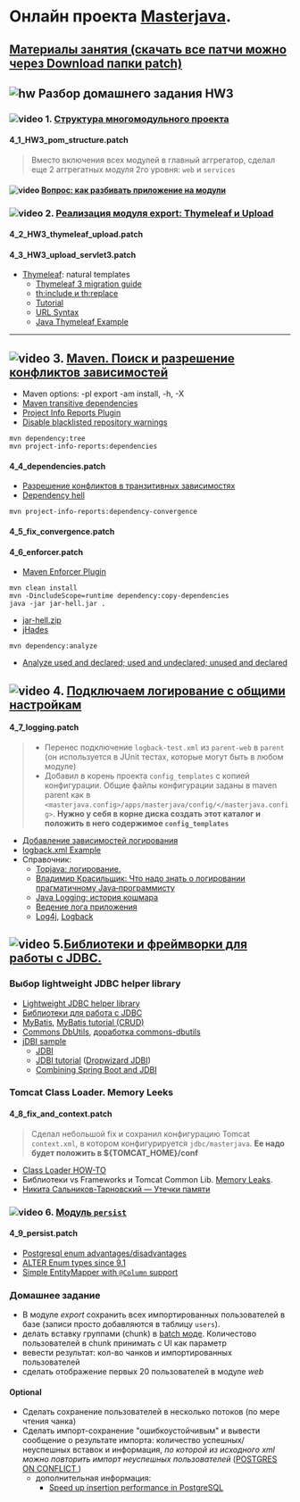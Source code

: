 # Онлайн проекта  <a href="https://github.com/JavaWebinar/masterjava">Masterjava</a>.

## [Материалы занятия (скачать все патчи можно через Download папки patch)](https://drive.google.com/drive/u/0/folders/0B9Ye2auQ_NsFVDNRNHpGU2NmcEk) 

## ![hw](https://cloud.githubusercontent.com/assets/13649199/13672719/09593080-e6e7-11e5-81d1-5cb629c438ca.png) Разбор домашнего задания HW3

### ![video](https://cloud.githubusercontent.com/assets/13649199/13672715/06dbc6ce-e6e7-11e5-81a9-04fbddb9e488.png) 1. <a href="https://drive.google.com/open?id=0B9Ye2auQ_NsFOFFNYzB6VGdma2c">Структура многомодульного проекта</a>
#### 4_1_HW3_pom_structure.patch
> Вместо включения всех модулей в главный аггрегатор, сделал еще 2 аггрегатных модуля 2го уровня: `web` и `services` 

#### ![video](https://cloud.githubusercontent.com/assets/13649199/13672715/06dbc6ce-e6e7-11e5-81a9-04fbddb9e488.png) [Вопрос: как разбивать приложение на модули](https://drive.google.com/open?id=0B9Ye2auQ_NsFTm5FX1ZZeTFpYU0)
### ![video](https://cloud.githubusercontent.com/assets/13649199/13672715/06dbc6ce-e6e7-11e5-81a9-04fbddb9e488.png) 2. <a href="https://drive.google.com/open?id=0B9Ye2auQ_NsFMHNBcVZ3eHlqblk">Реализация модуля export: Thymeleaf и Upload</a>
#### 4_2_HW3_thymeleaf_upload.patch
#### 4_3_HW3_upload_servlet3.patch

- <a href="http://www.thymeleaf.org/">Thymeleaf</a>:  natural templates
   - <a href="http://www.thymeleaf.org/doc/articles/thymeleaf3migration.html">Thymeleaf 3 migration guide</a>
   - <a href="http://www.thymeleaf.org/doc/articles/layouts.html">th:include и th:replace</a>
   - <a href="http://www.thymeleaf.org/doc/tutorials/3.0/usingthymeleaf.html#conditional-expressions">Tutorial</a>
   - <a href="http://www.thymeleaf.org/doc/articles/standardurlsyntax.html">URL Syntax</a>
   - <a href="http://www.concretepage.com/thymeleaf/java-thymeleaf-example-getting-started-with-thymeleaf">Java Thymeleaf Example</a>

----------------
## ![video](https://cloud.githubusercontent.com/assets/13649199/13672715/06dbc6ce-e6e7-11e5-81a9-04fbddb9e488.png) 3. [Maven. Поиск и разрешение конфликтов зависимостей](https://drive.google.com/file/d/0B9Ye2auQ_NsFbFFpWWFzRWE3ekU)
- Maven options: -pl export -am install, -h, -X
- <a href="https://maven.apache.org/guides/introduction/introduction-to-dependency-mechanism.html">Maven transitive dependencies</a>
- <a href="https://maven.apache.org/components/plugins/maven-project-info-reports-plugin/">Project Info Reports Plugin</a>
- <a href="http://stackoverflow.com/questions/28098566/maven-site-warning-the-repository-url-https-maven-repository-dev-java-net-no/40040093#40040093">Disable blacklisted repository warnings</a>
```
mvn dependency:tree
mvn project-info-reports:dependencies
```
#### 4_4_dependencies.patch

- <a href="https://habrahabr.ru/company/jugru/blog/191246/">Разрешение конфликтов в транзитивных зависимостях</a>
- <a href="https://ru.wikipedia.org/wiki/Dependency_hell">Dependency hell</a>
```
mvn project-info-reports:dependency-convergence
```
#### 4_5_fix_convergence.patch
#### 4_6_enforcer.patch
- <a href="http://maven.apache.org/enforcer/maven-enforcer-plugin/">Maven Enforcer Plugin</a>
```
mvn clean install
mvn -DincludeScope=runtime dependency:copy-dependencies
java -jar jar-hell.jar . 
```
- <a href="https://storage.googleapis.com/google-code-archive-downloads/v2/code.google.com/javaway/jar-hell.zip">jar-hell.zip</a>
- <a href="http://jhades.github.io/">jHades</a>
```
mvn dependency:analyze
```
- <a href="https://maven.apache.org/plugins/maven-dependency-plugin/analyze-mojo.html">Analyze used and declared; used and undeclared; unused and declared</a>

## ![video](https://cloud.githubusercontent.com/assets/13649199/13672715/06dbc6ce-e6e7-11e5-81a9-04fbddb9e488.png) 4. <a href="https://drive.google.com/open?id=0B9Ye2auQ_NsFSTR0cTl4NjE1OEE">Подключаем логирование с общими настройкам</a>
#### 4_7_logging.patch
> - Перенес подключение `logback-test.xml` из `parent-web` в `parent` (он используется в JUnit тестах, которые могут быть в любом модуле)
> - Добавил в корень проекта `config_templates` с копией конфигурации. 
Общие файлы конфигурации заданы в maven parent как в `<masterjava.config>/apps/masterjava/config/</masterjava.config>`.
**Нужно у себя в корне диска создать этот каталог и положить в него содержимое `config_templates`**

- <a href="http://www.slf4j.org/legacy.html">Добавление зависимостей логирования</a>
- <a href="https://www.mkyong.com/logging/logback-xml-example">logback.xml Example</a>
- Справочник:
  - <a href="https://drive.google.com/open?id=0B9Ye2auQ_NsFaTdYUnpLNFFUeXM">Topjava: логирование.</a>
  - <a href="https://www.youtube.com/watch?v=j-i3NQiKbcc">Владимир Красильщик: Что надо знать о логировании прагматичному Java‑программисту</a>  
  - <a href="http://habrahabr.ru/post/113145/">Java Logging: история кошмара</a>
  - <a href="http://skipy.ru/useful/logging.html">Ведение лога приложения</a>
  - <a href="http://logging.apache.org/log4j/2.x/index.html">Log4j</a>, <a href="http://logback.qos.ch/">Logback</a>

## ![video](https://cloud.githubusercontent.com/assets/13649199/13672715/06dbc6ce-e6e7-11e5-81a9-04fbddb9e488.png) 5.<a href="https://drive.google.com/open?id=0B9Ye2auQ_NsFelc3S1RTWEx6VjA">Библиотеки и фреймворки для работы с JDBC.</a>

### Выбор lightweight JDBC helper library
- <a href="http://stackoverflow.com/questions/7137929/lightweight-jdbc-helper-library-alternative-to-apache-commons-dbutils">Lightweight JDBC helper library</a>
- <a href="https://habrahabr.ru/company/luxoft/blog/280784/#ii5">Библиотеки для работа с JDBC</a>
- <a href="http://www.mybatis.org/mybatis-3/">MyBatis</a>, <a href="http://sivalabs.in/2012/10/mybatis-tutorial-part-2-crud-operations-using-annotations/">MyBatis tutorial (CRUD)</a>
- <a href="https://commons.apache.org/proper/commons-dbutils/">Commons DbUtils</a>, <a href="https://habrahabr.ru/post/183204/">доработка commons-dbutils</a>
- <a href="http://stackoverflow.com/a/6258793/548473">jDBI sample</a>
   - <a href="http://jdbi.org/">JDBI</a>
   - <a href="http://zetcode.com/db/jdbi/">JDBI tutorial</a> (<a href="http://www.dropwizard.io/0.7.1/docs/manual/jdbi.html">Dropwizard JDBI</a>)
   - [Combining Spring Boot and JDBI](https://www.sitepoint.com/combining-spring-boot-and-jdbi)

### Tomcat Class Loader. Memory Leeks
#### 4_8_fix_and_context.patch
> Сделал небольшой fix и сохранил конфигурацию Tomcat `context.xml`, в котором конфигурируется `jdbc/masterjava`. **Ее надо будет положить в ${TOMCAT_HOME}/conf**   

- <a href="https://tomcat.apache.org/tomcat-8.0-doc/class-loader-howto.html">Class Loader HOW-TO</a>
- Библиотеки vs Frameworks и Tomcat Common Lib. <a href="https://habrahabr.ru/post/222443/">Memory Leaks</a>. 
- <a href="https://www.youtube.com/watch?v=sSmQ6W-ovZE">Никита Сальников-Тарновский — Утечки памяти</a>

### ![video](https://cloud.githubusercontent.com/assets/13649199/13672715/06dbc6ce-e6e7-11e5-81a9-04fbddb9e488.png) 6. <a href="https://drive.google.com/file/d/0B9Ye2auQ_NsFa1JVQmRhQVdYdzA">Модуль `persist`</a>
#### 4_9_persist.patch
- <a href="http://stackoverflow.com/a/2322214/548473">Postgresql enum advantages/disadvantages</a>
- <a href="http://stackoverflow.com/a/7834949/548473">ALTER Enum types since 9.1</a>
- <a href="https://gitlab.com/rbertoncelj/jdbi-entity-mapper">Simple EntityMapper with `@Column` support</a>

### Домашнее задание
- В модуле *export* сохранить всех импортированных пользователей в базе (записи просто добавляются в таблицу `users`). 
- делать вставку группами (chunk) в [batch моде](http://jdbi.org/sql_object_api_batching/). Количестово пользователей в chunk принимать с UI как параметр
- вевести результат: кол-во чанков и импортированных пользователей
- сделать отображение первых 20 пользователей в модуле *web*

#### Optional
- Сделать сохранение пользователей в несколько потоков (по мере чтения чанка)
- Сделать импорт-сохранение "ошибкоустойчивым" и вывести сообщение о результате импорта: количество успешных/неуспешных вставок и информация, *по которой из исходного xml можно повторить импорт неуспешных пользователей* ([POSTGRES ON CONFLICT ](https://habrahabr.ru/post/264281/))
  - дополнительная информация:
    - <a href="http://stackoverflow.com/a/12207237/548473">Speed up insertion performance in PostgreSQL</a>
